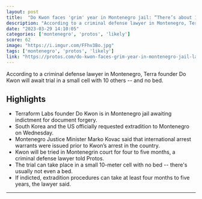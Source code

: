 ```yaml
---
layout: post
title:  "Do Kwon faces 'grim' year in Montenegro jail: “There’s about 10 to 11 people in a room — there’s usually not even a bed“, lawyer says"
description: "According to a criminal defense lawyer in Montenegro, Terra founder Do Kwon will await trial in a small cell with 10 others -- and no bed."
date: "2023-03-29 14:10:05"
categories: ['montenegro', 'protos', 'likely']
score: 62
image: "https://i.imgur.com/FFhv3Bo.jpg"
tags: ['montenegro', 'protos', 'likely']
link: "https://protos.com/do-kwon-faces-grim-year-in-montenegro-jail-lawyer-says/"
---
```


According to a criminal defense lawyer in Montenegro, Terra founder Do Kwon will await trial in a small cell with 10 others -- and no bed.

## Highlights

- Terraform Labs founder Do Kwon is in Montenegro jail awaiting indictment for document forgery.
- South Korea and the US officially requested extradition to Montenegro on Wednesday.
- Montenegro Justice Minister Marko Kovac said that international arrest warrants were issued prior to Kwon’s arrest in the country.
- Kwon will be tried in Montenegrin court for four to five months, a criminal defense lawyer told Protos.
- The trial can take place in a small 10-meter cell with no bed -- there's usually not even a bed.
- If indicted, extradition procedures can take at least four months to five years, the lawyer said.

---
